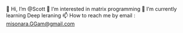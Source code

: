 
👋 Hi, I’m @Scott
👀 I’m interested in matrix programming
🌱 I’m currently learning Deep leraning
📫 How to reach me by email : misonara.GGam@gmail.com
